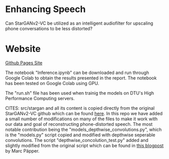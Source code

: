 # Enhancing Speech

Can StarGANv2-VC be utilized as an intelligent audiofilter for upscaling phone conversations to be less distorted?

# Website

<a href="https://jonpodtu.github.io/EnhancingSpeech_02456/">Github Pages Site</a>

The notebook "Inference.ipynb" can be downloaded and run through Google Colab to obtain the results presented in the report. The notebook has been tested on Google Colab using GPU.

The "run.sh" file has been used when trainig the models on DTU's High Performance Computing servers.

CITES: src/stargan and all its content is copied directly from the original StarGANv2-VC github which can be found <a href="https://github.com/yl4579/StarGANv2-VC">here</a>. In this repo we have added a small number of modifications on many of the files to make it work with our data and goal of reconstructing phone-distorted speech. The most notable contribution being the "models_depthwise_convolutions.py", which is the "models.py" script copied and modified with depthwise seperable convolutions. The script "depthwise_concolution_test.py" added and slightly modified from the original script which can be found in <a href="https://www.paepper.com/blog/posts/depthwise-separable-convolutions-in-pytorch/">this blogpost</a> by Marc Päpper.
